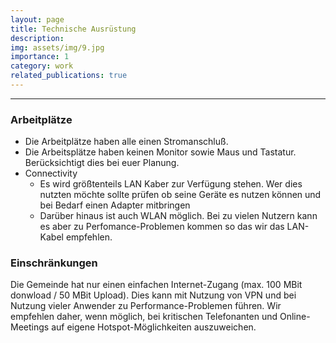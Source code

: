```yaml
---
layout: page
title: Technische Ausrüstung
description: 
img: assets/img/9.jpg
importance: 1
category: work
related_publications: true
---
```


---

### Arbeitplätze

* Die Arbeitplätze haben alle einen Stromanschluß.
* Die Arbeitsplätze haben keinen Monitor sowie Maus und Tastatur. Berücksichtigt dies bei euer Planung.
* Connectivity
  * Es wird größtenteils LAN Kaber zur Verfügung stehen. Wer dies nutzten möchte sollte prüfen ob seine Geräte es nutzen können und bei Bedarf einen Adapter mitbringen
  * Darüber hinaus ist auch WLAN möglich. Bei zu vielen Nutzern kann es aber zu Perfomance-Problemen kommen so das wir das LAN-Kabel empfehlen.

### Einschränkungen

Die Gemeinde hat nur einen einfachen Internet-Zugang (max. 100 MBit donwload / 50 MBit Upload). Dies kann mit Nutzung von VPN und bei Nutzung vieler Anwender zu Performance-Problemen führen. Wir empfehlen daher, wenn möglich, bei kritischen Telefonanten und Online-Meetings auf eigene Hotspot-Möglichkeiten auszuweichen.

